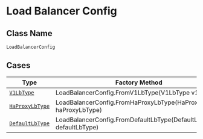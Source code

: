 
# Load Balancer Config

## Class Name

`LoadBalancerConfig`

## Cases

| Type | Factory Method |
|  --- | --- |
| [`V1LbType`](../../../doc/models/v1-lb-type.md) | LoadBalancerConfig.FromV1LbType(V1LbType v1LbType) |
| [`HaProxyLbType`](../../../doc/models/ha-proxy-lb-type.md) | LoadBalancerConfig.FromHaProxyLbType(HaProxyLbType haProxyLbType) |
| [`DefaultLbType`](../../../doc/models/default-lb-type.md) | LoadBalancerConfig.FromDefaultLbType(DefaultLbType defaultLbType) |

